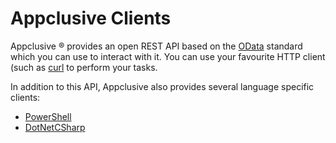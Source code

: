 # Appclusive Clients

Appclusive &reg; provides an open REST API based on the [OData](http://odata.org) standard which you can use to interact with it. You can use your favourite HTTP client (such as [curl](https://curl.haxx.se/) to perform your tasks.

In addition to this API, Appclusive also provides several language specific clients:

* [PowerShell](./PowerShell/!index)
* [DotNetCSharp](./DotNetCSharp/!index)
